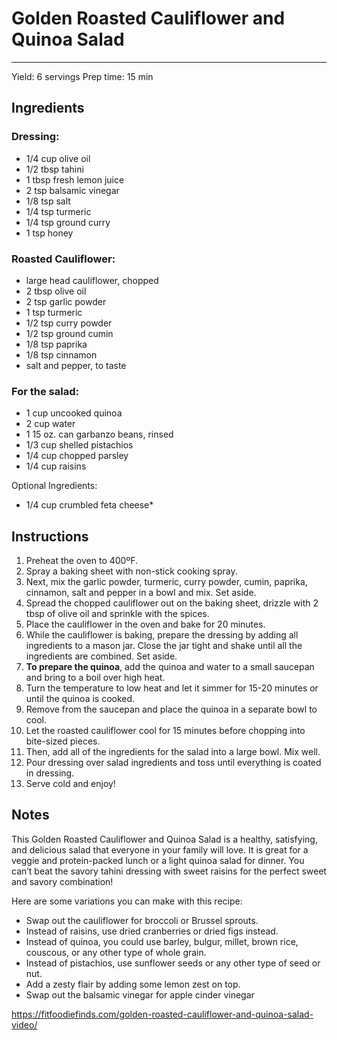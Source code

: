 # Golden Roasted Cauliflower and Quinoa Salad
---
Yield: 6 servings
Prep time: 15 min

## Ingredients
### Dressing:
- 1/4 cup olive oil
- 1/2 tbsp tahini
- 1 tbsp fresh lemon juice
- 2 tsp balsamic vinegar
- 1/8 tsp salt
- 1/4 tsp turmeric
- 1/4 tsp ground curry
- 1 tsp honey

### Roasted Cauliflower:
- large head cauliflower, chopped
- 2 tbsp olive oil
- 2 tsp garlic powder
- 1 tsp turmeric
- 1/2 tsp curry powder
- 1/2 tsp ground cumin
- 1/8 tsp paprika
- 1/8 tsp cinnamon
- salt and pepper, to taste

### For the salad:
- 1 cup uncooked quinoa
- 2 cup water
- 1 15 oz. can garbanzo beans, rinsed
- 1/3 cup shelled pistachios
- 1/4 cup chopped parsley
- 1/4 cup raisins

Optional Ingredients:
- 1/4 cup crumbled feta cheese\*

## Instructions
1. Preheat the oven to 400ºF.
2. Spray a baking sheet with non-stick cooking spray.
3. Next, mix the garlic powder, turmeric, curry powder, cumin, paprika, cinnamon, salt and pepper in a bowl and mix. Set aside.
4. Spread the chopped cauliflower out on the baking sheet, drizzle with 2 tbsp of olive oil and sprinkle with the spices.
5. Place the cauliflower in the oven and bake for 20 minutes.
6. While the cauliflower is baking, prepare the dressing by adding all ingredients to a mason jar. Close the jar tight and shake until all the ingredients are combined. Set aside. 
7. **To prepare the quinoa**, add the quinoa and water to a small saucepan and bring to a boil over high heat.
8. Turn the temperature to low heat and let it simmer for 15-20 minutes or until the quinoa is cooked.
9. Remove from the saucepan and place the quinoa in a separate bowl to cool.
10. Let the roasted cauliflower cool for 15 minutes before chopping into bite-sized pieces.
11. Then, add all of the ingredients for the salad into a large bowl. Mix well.
12. Pour dressing over salad ingredients and toss until everything is coated in dressing.
13. Serve cold and enjoy!

## Notes
This Golden Roasted Cauliflower and Quinoa Salad is a healthy, satisfying, and delicious salad that everyone in your family will love. It is great for a veggie and protein-packed lunch or a light quinoa salad for dinner. You can’t beat the savory tahini dressing with sweet raisins for the perfect sweet and savory combination!

Here are some variations you can make with this recipe:

- Swap out the cauliflower for broccoli or Brussel sprouts.
- Instead of raisins, use dried cranberries or dried figs instead. 
- Instead of quinoa, you could use barley, bulgur, millet, brown rice, couscous, or any other type of whole grain. 
- Instead of pistachios, use sunflower seeds or any other type of seed or nut.
- Add a zesty flair by adding some lemon zest on top. 
- Swap out the balsamic vinegar for apple cinder vinegar

https://fitfoodiefinds.com/golden-roasted-cauliflower-and-quinoa-salad-video/
